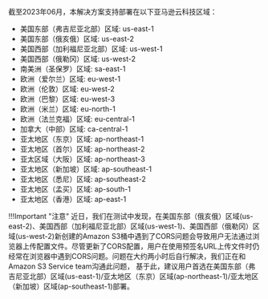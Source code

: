 截至2023年06月，本解决方案支持部署在以下亚马逊云科技区域：




- 美国东部（弗吉尼亚北部）区域:   us-east-1
- 美国东部（俄亥俄）区域:   us-east-2
- 美国西部（加利福尼亚北部）区域:   us-west-1
- 美国西部（俄勒冈）区域:   us-west-2
- 南美洲（圣保罗）区域:   sa-east-1
- 欧洲（爱尔兰）区域:   eu-west-1
- 欧洲（伦敦）区域:   eu-west-2
- 欧洲（巴黎）区域:   eu-west-3
- 欧洲（米兰）区域:   eu-north-1
- 欧洲（法兰克福）区域:   eu-central-1
- 加拿大（中部）区域:   ca-central-1
- 亚太地区（东京）区域:   ap-northeast-1
- 亚太地区（首尔）区域:   ap-northeast-2
- 亚太区域（大阪）区域:   ap-northeast-3
- 亚太地区（新加坡）区域:   ap-southeast-1
- 亚太地区（悉尼）区域:   ap-southeast-2
- 亚太地区（孟买）区域:   ap-south-1
- 亚太地区（香港）区域:   ap-east-1


!!!Important "注意"
    近日，我们在测试中发现，在美国东部（俄亥俄）区域(us-east-2)、美国西部（加利福尼亚北部）区域(us-west-1)、美国西部（俄勒冈）区域(us-west-2)新创建的Amazon S3桶中遇到了CORS问题会导致用户无法通过浏览器上传配置文件。尽管更新了CORS配置，用户在使用预签名URL上传文件时仍经常在浏览器中遇到CORS问题。问题在大约两小时后自行解决，我们正在和Amazon S3 Service team沟通此问题， 基于此，建议用户首选在美国东部（弗吉尼亚北部）区域(us-east-1)/亚太地区（东京）区域(ap-northeast-1)/亚太地区（新加坡）区域(ap-southeast-1)部署。

                